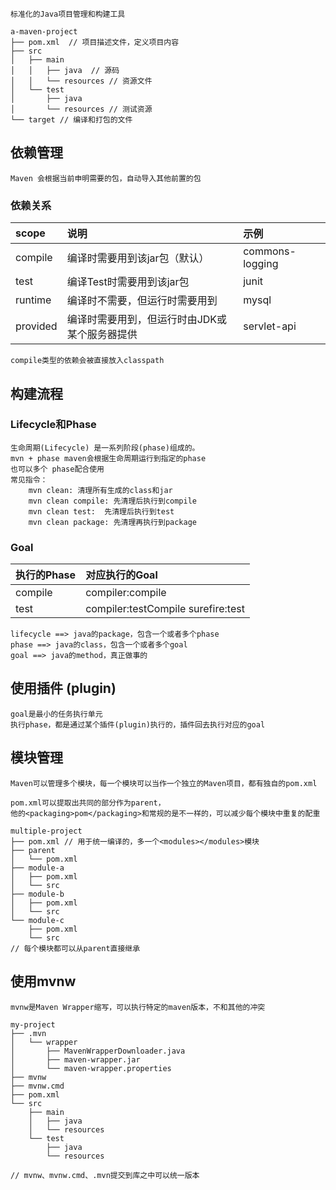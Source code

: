 ```
标准化的Java项目管理和构建工具
```

```ascii
a-maven-project
├── pom.xml  // 项目描述文件，定义项目内容
├── src 
│   ├── main
│   │   ├── java  // 源码
│   │   └── resources // 资源文件
│   └── test
│       ├── java
│       └── resources // 测试资源
└── target // 编译和打包的文件
```

## 依赖管理

```
Maven 会根据当前申明需要的包，自动导入其他前置的包
```

### 依赖关系

| scope    | 说明                                          | 示例            |
| :------- | :-------------------------------------------- | :-------------- |
| compile  | 编译时需要用到该jar包（默认）                 | commons-logging |
| test     | 编译Test时需要用到该jar包                     | junit           |
| runtime  | 编译时不需要，但运行时需要用到                | mysql           |
| provided | 编译时需要用到，但运行时由JDK或某个服务器提供 | servlet-api     |

```
compile类型的依赖会被直接放入classpath
```



## 构建流程

### Lifecycle和Phase

```
生命周期(Lifecycle) 是一系列阶段(phase)组成的。
mvn + phase maven会根据生命周期运行到指定的phase
也可以多个 phase配合使用
常见指令：
	mvn clean: 清理所有生成的class和jar
	mvn clean compile: 先清理后执行到compile
	mvn clean test:  先清理后执行到test
	mvn clean package: 先清理再执行到package
```

### Goal

| 执行的Phase | 对应执行的Goal                     |
| :---------- | :--------------------------------- |
| compile     | compiler:compile                   |
| test        | compiler:testCompile surefire:test |

```
lifecycle ==> java的package，包含一个或者多个phase
phase ==> java的class，包含一个或者多个goal
goal ==> java的method，真正做事的
```



## 使用插件 (plugin)

```
goal是最小的任务执行单元
执行phase，都是通过某个插件(plugin)执行的，插件回去执行对应的goal
```



## 模块管理

```
Maven可以管理多个模块，每一个模块可以当作一个独立的Maven项目，都有独自的pom.xml

pom.xml可以提取出共同的部分作为parent，
他的<packaging>pom</packaging>和常规的是不一样的，可以减少每个模块中重复的配重

multiple-project
├── pom.xml // 用于统一编译的，多一个<modules></modules>模块
├── parent
│   └── pom.xml
├── module-a
│   ├── pom.xml
│   └── src
├── module-b
│   ├── pom.xml
│   └── src
└── module-c
    ├── pom.xml
    └── src
// 每个模块都可以从parent直接继承
```



## 使用mvnw

```
mvnw是Maven Wrapper缩写，可以执行特定的maven版本，不和其他的冲突

my-project
├── .mvn
│   └── wrapper
│       ├── MavenWrapperDownloader.java
│       ├── maven-wrapper.jar
│       └── maven-wrapper.properties
├── mvnw
├── mvnw.cmd
├── pom.xml
└── src
    ├── main
    │   ├── java
    │   └── resources
    └── test
        ├── java
        └── resources
        
// mvnw、mvnw.cmd、.mvn提交到库之中可以统一版本
```



